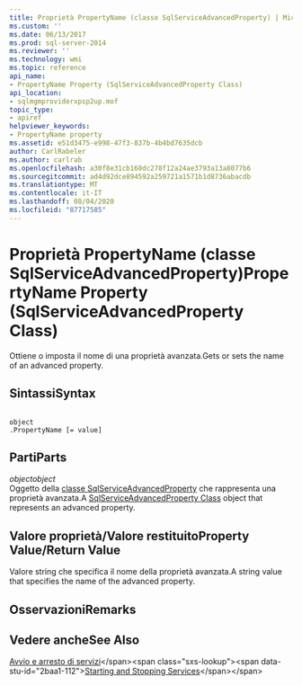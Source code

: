 ```yaml
---
title: Proprietà PropertyName (classe SqlServiceAdvancedProperty) | Microsoft Docs
ms.custom: ''
ms.date: 06/13/2017
ms.prod: sql-server-2014
ms.reviewer: ''
ms.technology: wmi
ms.topic: reference
api_name:
- PropertyName Property (SqlServiceAdvancedProperty Class)
api_location:
- sqlmgmproviderxpsp2up.mof
topic_type:
- apiref
helpviewer_keywords:
- PropertyName property
ms.assetid: e51d3475-e998-47f3-837b-4b4bd7635dcb
author: CarlRabeler
ms.author: carlrab
ms.openlocfilehash: a30f8e31cb168dc278f12a24ae3793a13a8077b6
ms.sourcegitcommit: ad4d92dce894592a259721a1571b1d8736abacdb
ms.translationtype: MT
ms.contentlocale: it-IT
ms.lasthandoff: 08/04/2020
ms.locfileid: "87717585"
---
```

# <a name="propertyname-property-sqlserviceadvancedproperty-class"></a><span data-ttu-id="2baa1-102">Proprietà PropertyName (classe SqlServiceAdvancedProperty)</span><span class="sxs-lookup"><span data-stu-id="2baa1-102">PropertyName Property (SqlServiceAdvancedProperty Class)</span></span>
  <span data-ttu-id="2baa1-103">Ottiene o imposta il nome di una proprietà avanzata.</span><span class="sxs-lookup"><span data-stu-id="2baa1-103">Gets or sets the name of an advanced property.</span></span>  
  
## <a name="syntax"></a><span data-ttu-id="2baa1-104">Sintassi</span><span class="sxs-lookup"><span data-stu-id="2baa1-104">Syntax</span></span>  
  
```  
  
object  
.PropertyName [= value]  
```  
  
## <a name="parts"></a><span data-ttu-id="2baa1-105">Parti</span><span class="sxs-lookup"><span data-stu-id="2baa1-105">Parts</span></span>  
 <span data-ttu-id="2baa1-106">*object*</span><span class="sxs-lookup"><span data-stu-id="2baa1-106">*object*</span></span>  
 <span data-ttu-id="2baa1-107">Oggetto della [classe SqlServiceAdvancedProperty](sqlserviceadvancedproperty-class.md) che rappresenta una proprietà avanzata.</span><span class="sxs-lookup"><span data-stu-id="2baa1-107">A [SqlServiceAdvancedProperty Class](sqlserviceadvancedproperty-class.md) object that represents an advanced property.</span></span>  
  
## <a name="property-valuereturn-value"></a><span data-ttu-id="2baa1-108">Valore proprietà/Valore restituito</span><span class="sxs-lookup"><span data-stu-id="2baa1-108">Property Value/Return Value</span></span>  
 <span data-ttu-id="2baa1-109">Valore string che specifica il nome della proprietà avanzata.</span><span class="sxs-lookup"><span data-stu-id="2baa1-109">A string value that specifies the name of the advanced property.</span></span>  
  
## <a name="remarks"></a><span data-ttu-id="2baa1-110">Osservazioni</span><span class="sxs-lookup"><span data-stu-id="2baa1-110">Remarks</span></span>  
  
## <a name="see-also"></a><span data-ttu-id="2baa1-111">Vedere anche</span><span class="sxs-lookup"><span data-stu-id="2baa1-111">See Also</span></span>  
 <span data-ttu-id="2baa1-112">[Avvio e arresto di servizi](https://technet.microsoft.com/library/ms174886\(v=sql.105\).aspx)</span><span class="sxs-lookup"><span data-stu-id="2baa1-112">[Starting and Stopping Services](https://technet.microsoft.com/library/ms174886\(v=sql.105\).aspx)</span></span>  
  
  

